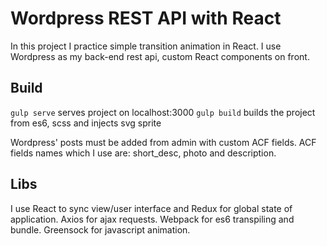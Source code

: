 # Wordpress REST API with React

In this project I practice simple transition animation in React.
I use Wordpress as my back-end rest api, custom React components on front.

## Build

```gulp serve``` serves project on localhost:3000
```gulp build``` builds the project from es6, scss and injects svg sprite

Wordpress' posts must be added from admin with custom ACF fields.
ACF fields names which I use are: short_desc, photo and description.

## Libs

I use React to sync view/user interface and Redux for global state of application.
Axios for ajax requests.
Webpack for es6 transpiling and bundle.
Greensock for javascript animation.